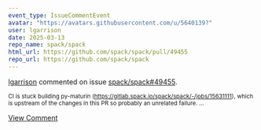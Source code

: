 ```yaml
---
event_type: IssueCommentEvent
avatar: "https://avatars.githubusercontent.com/u/5640139?"
user: lgarrison
date: 2025-03-13
repo_name: spack/spack
html_url: https://github.com/spack/spack/pull/49455
repo_url: https://github.com/spack/spack
---
```


<a href='https://github.com/lgarrison' target='_blank'>lgarrison</a> commented on issue <a href='https://github.com/spack/spack/pull/49455' target='_blank'>spack/spack#49455</a>.

<small>CI is stuck building py-maturin (https://gitlab.spack.io/spack/spack/-/jobs/15631111), which is upstream of the changes in this PR so probably an unrelated failure....</small>

<a href='https://github.com/spack/spack/pull/49455' target='_blank'>View Comment</a>